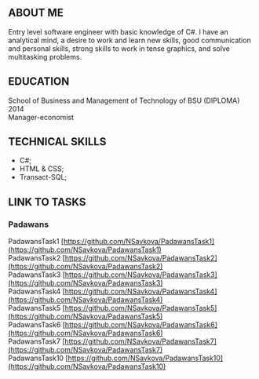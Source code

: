 ## ABOUT ME

Entry level software engineer with basic knowledge of C#. I have an analytical mind, a desire to work and learn new skills, good communication and personal skills, strong skills to work in tense graphics, and solve multitasking problems.

## EDUCATION
School of Business and Management of Technology of BSU (DIPLOMA) 2014      
Manager-economist

## TECHNICAL SKILLS
* C#;
* HTML & CSS;
* Transact-SQL;

## LINK TO TASKS    
### Padawans  
PadawansTask1  [https://github.com/NSavkova/PadawansTask1](https://github.com/NSavkova/PadawansTask1)     
PadawansTask2  [https://github.com/NSavkova/PadawansTask2](https://github.com/NSavkova/PadawansTask2)    
PadawansTask3  [https://github.com/NSavkova/PadawansTask3](https://github.com/NSavkova/PadawansTask3)   
PadawansTask4  [https://github.com/NSavkova/PadawansTask4](https://github.com/NSavkova/PadawansTask4)     
PadawansTask5  [https://github.com/NSavkova/PadawansTask5](https://github.com/NSavkova/PadawansTask5)    
PadawansTask6  [https://github.com/NSavkova/PadawansTask6](https://github.com/NSavkova/PadawansTask6)    
PadawansTask7 [https://github.com/NSavkova/PadawansTask7](https://github.com/NSavkova/PadawansTask7)    
PadawansTask10 [https://github.com/NSavkova/PadawansTask10](https://github.com/NSavkova/PadawansTask10)    





